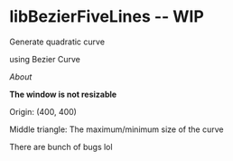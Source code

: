 # libBezierFiveLines -- WIP

Generate quadratic curve 

using Bezier Curve 

_About_

**The window is not resizable**

Origin: (400, 400) 

Middle triangle: The maximum/minimum size of the curve

There are bunch of bugs lol